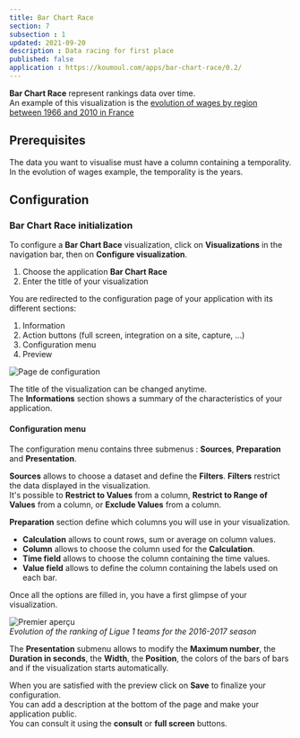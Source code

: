 ```yaml
---
title: Bar Chart Race
section: 7
subsection : 1
updated: 2021-09-20
description : Data racing for first place
published: false
application : https://koumoul.com/apps/bar-chart-race/0.2/
---
```


**Bar Chart Race** represent rankings data over time.  
An example of this visualization is the [evolution of wages by region between 1966 and 2010 in France](https://opendata.koumoul.com/reuses/evolution-des-salaires-selon-la-region-entre-1966-et-2010)

## Prerequisites

The data you want to visualise must have a column containing a temporality. In the evolution of wages example, the temporality is the years.

## Configuration

### Bar Chart Race initialization

To configure a **Bar Chart Bace** visualization, click on **Visualizations** in the navigation bar, then on **Configure visualization**.  

1. Choose the application **Bar Chart Race**
2. Enter the title of your visualization

<p>
</p>

You are redirected to the configuration page of your application with its different sections:  

1. Information
2. Action buttons (full screen, integration on a site, capture, ...)
3. Configuration menu
4. Preview

![Page de configuration](./images/user-guide/barchart-config.jpg)


The title of the visualization can be changed anytime.  
The **Informations** section shows a summary of the characteristics of your application.  

#### Configuration menu

The configuration menu contains three submenus : **Sources**, **Preparation** and **Presentation**.  

**Sources** allows to choose a dataset and define the **Filters**. **Filters** restrict the data displayed in the visualization.  
It's possible to **Restrict to Values** from a column, **Restrict to Range of Values** from a column, or **Exclude Values** from a column.  

**Preparation** section define which columns you will use in your visualization.  
* **Calculation** allows to count rows, sum or average on column values.
* **Column** allows to choose the column used for the **Calculation**.
* **Time field** allows to choose the column containing the time values.
* **Value field** allows to define the column containing the labels used on each bar.

Once all the options are filled in, you have a first glimpse of your visualization.

![Premier aperçu](./images/user-guide/barchart-preparation.gif)  
*Evolution of the ranking of Ligue 1 teams for the 2016-2017 season*

The **Presentation** submenu allows to modify the **Maximum number**, the **Duration in seconds**, the **Width**, the **Position**, the colors of the bars of bars and if the visualization starts automatically.

When you are satisfied with the preview click on **Save** to finalize your configuration.  
You can add a description at the bottom of the page and make your application public.  
You can consult it using the **consult** or **full screen** buttons.
